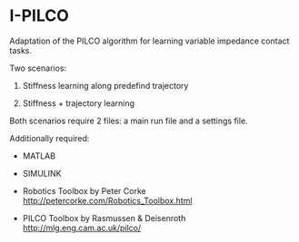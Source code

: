 # I-PILCO

Adaptation of the PILCO algorithm for learning variable impedance contact tasks.

Two scenarios:

1) Stiffness learning along predefind trajectory

2) Stiffness + trajectory learning

Both scenarios require 2 files: a main run file and a settings file.


Additionally required:
- MATLAB 

- SIMULINK

- Robotics Toolbox by Peter Corke
http://petercorke.com/Robotics_Toolbox.html

- PILCO Toolbox by Rasmussen & Deisenroth
http://mlg.eng.cam.ac.uk/pilco/
